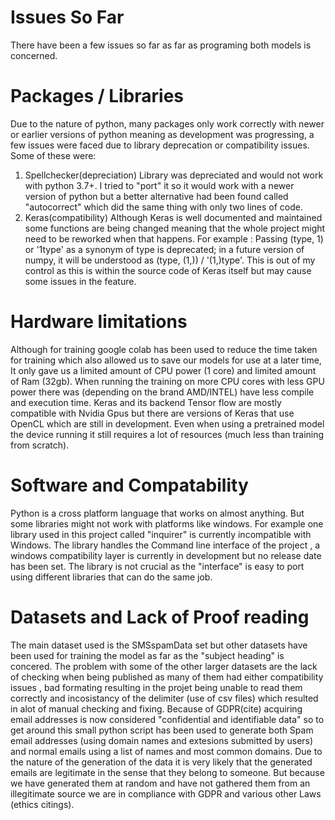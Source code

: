 # Issues So Far

There have been a few issues so far as far as programing both models is concerned.

# Packages / Libraries 

Due to the nature of python, many packages only work correctly with newer or earlier versions of python meaning as development was progressing, a few issues were faced due to library deprecation or compatibility issues. Some of these were:

1. Spellchecker(depreciation)
Library was depreciated and would not work with python 3.7+. I tried to "port" it so it would work with a newer version of python but a better alternative had been found called "autocorrect" which did the same thing with only two lines of code.
2. Keras(compatibility)
Although Keras is well documented and maintained some functions are being changed meaning that the whole project might need to be reworked when that happens. For example : Passing (type, 1) or '1type' as a synonym of type is deprecated; in a future version of numpy, it will be understood as (type, (1,)) / '(1,)type'. This is out of my control as this is within the source code of Keras itself but may cause some issues in the feature.

# Hardware limitations 

Although for training google colab has been used to reduce the time taken for training which also allowed us to save our models for use at a later time, It only gave us a limited amount of CPU power (1 core) and limited amount of Ram (32gb). When running the training on more CPU cores with less GPU power there was (depending on the brand AMD/INTEL) have less compile and execution time. Keras and its backend Tensor flow are mostly compatible with Nvidia Gpus but there are versions of Keras that use OpenCL which are still in development.
Even when using a pretrained model the device running it still requires a lot of resources (much less than training from scratch).

# Software and Compatability 

Python is a cross platform language that  works on almost anything. But some libraries might not work with platforms like windows. For example one library used in this project called "inquirer" is currently incompatible with Windows. The library handles the Command line interface of the project , a windows compatibility layer is currently in development but no release date has been set. The library is not crucial as the "interface" is easy to port using different libraries that can do the same job.

# Datasets and Lack of Proof reading

The main dataset used is the SMSspamData set but other datasets have been used for training the model as far as the "subject heading" is concered. The problem with some of the other larger datasets are the lack of checking when being published as many of them had either compatibility issues , bad formating resulting in the projet being unable to read them correctly and incosistancy of the delimiter (use of csv files) which resulted in alot of manual checking and fixing. 
Because of GDPR(cite) acquiring email addresses is now considered "confidential and identifiable data" so to get around this small python script has been used to generate both Spam email addresses (using domain names and extesions submitted by users) and normal emails using a list of names and most common domains. Due to the nature of the generation of the data it is very likely that the generated emails are legitimate in the sense that they belong to someone. But because we have generated them at random and have not gathered them from an illegitimate source we are in compliance with GDPR and various other Laws (ethics citings).